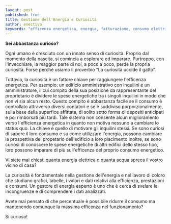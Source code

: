 ```yaml
---
layout: post
published: true
title: Gestione dell'Energia e Curiosità
author: enectiva
keywords: "efficenza energetica, energia, fatturazione, consumo elettrico, consumo dell'acqua"
---
```


**Sei abbastanza curioso?**

Ogni umano è cresciuto con un innato senso di curiosità. Proprio dal momento della nascita, si comincia a esplorare ed imparare. Purtroppo, con l'invecchiare, la maggior parte di noi, a poco a poco, perde la propria curiosità. Forse perché usiamo il proverbio “La curiosità uccide il gatto”.

Tuttavia, la curiosità è un fattore chiave per raggiungere l'efficenza energetica. Per esempio: un edificio amministrativo con inquilini e un amministratore, il cui compito della sua posizione da rappresentante del proprietario è dividere le spese energetiche tra i singoli inquilini in modo che non vi sia alcun resto. Questo compito è abbastanza facile se il consumo è controllato attraverso diversi contatori e se è suddiviso porporzionalmente, sulla base della superfice affittata, di solito sotto forma di depositi anticipati e poi rimborsati più tardi. Tale sistema non consente alcun miglioramento verso l'efficienza energetica in quanto non motiva nessuno a cambiare lo status quo. La chiave è quello di motivare gli inquilini stessi. Se sono curiosi di sapere il loro consumo e su come utilizzare l'energia, possono cambiare la prospettiva del propetario dell'edificio a loro piacimento.Inoltre, se sono curiosi di conoscere le spese energetiche di altri edifici dello stesso tipo, loro possono imparare di più sull'efficenza del proprio consumo energetico.

Vi siete mai chiesti quanta energia elettrica o quanta acqua spreca il vostro vicino di casa?

La curiosità è fondamentale nella gestione dell'energia e nel lavoro di coloro che studiano grafici, tabelle, i valori e dati relativi alla efficienza, prestazioni e consumi. Un gestore di energia esperto è uno che è cerca di svelare le incongruenze e di comprendere i dati analizzati.

Avete mai pensato di che percentuale è possibile ridurre il consumo ma mantenendo comunque la massima efficenza nel funzionamento?

Si curioso!

